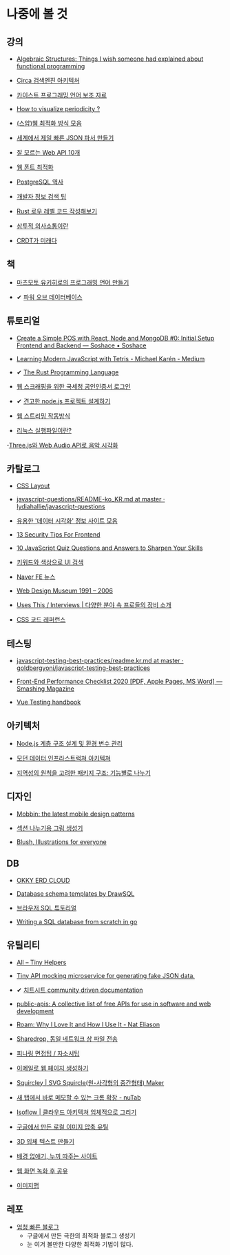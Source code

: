 # 나중에 볼 것

## 강의

- [Algebraic Structures: Things I wish someone had explained about functional programming](https://jrsinclair.com/articles/2019/algebraic-structures-what-i-wish-someone-had-explained-about-functional-programming)

- [Circa 검색엔진 아키텍처](https://0x65.dev/blog/2019-12-14/the-architecture-of-a-large-scale-web-search-engine-circa-2019.html)

- [카이스트 프로그래밍 언어 보조 자료](https://hjaem.info/articles/main)

- [How to visualize periodicity ?](https://observablehq.com/@pierreleripoll/how-to-visualize-periodic-signals)

- [\(스압\)웹 최적화 방식 모음](https://black7375.tistory.com/72)

- [세계에서 제일 빠른 JSON 파서 만들기](https://tanstaafl.dev/20200821-worlds-fastest-json-parser.html)

- [잘 모르는 Web API 10개](https://blog.greenroots.info/10-lesser-known-web-apis-you-may-want-to-use-ckejv75cr012y70s158n85yhn)

- [웹 폰트 최적화](https://d2.naver.com/helloworld/4969726)

- [PostgreSQL 역사](https://d2.naver.com/helloworld/227936)

- [개발자 정보 검색 팁](https://boxnwhis.kr/2020/09/27/ir-for-developers.html)

- [Rust 로우 레벨 코드 작성해보기](https://lowlvl.org/tcp-ip-fundamentals/exchanging-messages)

- [삼투적 의사소통이란](https://wiki.wooridle.net/%EC%B1%85/CrystalClear#A.2BwY3BMQ_3._Osmotic_Communication)

- [CRDT가 미래다](https://josephg.com/blog/crdts-are-the-future/)

## 책

- [마츠모토 유키히로의 프로그래밍 언어 만들기](http://www.acornpub.co.kr/book/language-structure)

- ✔ [파워 오브 데이터베이스](http://naver.me/596xjxJ3)

## 튜토리얼

- [Create a Simple POS with React, Node and MongoDB #0: Initial Setup Frontend and Backend — Soshace • Soshace](https://blog.soshace.com/create-a-simple-pos-with-react-node-and-mongodb-0-initial-setup-frontend-and-backend/)

- [Learning Modern JavaScript with Tetris - Michael Karén - Medium](https://medium.com/@michael.karen/learning-modern-javascript-with-tetris-92d532bcd057)

- ✔ [The Rust Programming Language](https://rinthel.github.io/rust-lang-book-ko/)

- [웹 스크래핑을 위한 국세청 공인인증서 로그인](https://twinmoon.tistory.com/1)

- ✔ [견고한 node.js 프로젝트 설계하기](https://velog.io/@hopsprings2/견고한-node.js-프로젝트-아키텍쳐-설계하기)

- [웹 스트리밍 작동방식](https://medium.com/canal-tech/how-video-streaming-works-on-the-web-an-introduction-7919739f7e1)

- [리눅스 실행파일이란?](https://fasterthanli.me/series/making-our-own-executable-packer/part-1)

-[Three.js와 Web Audio API로 음악 시각화](https://medium.com/@mag_ops/music-visualiser-with-three-js-web-audio-api-b30175e7b5ba)

## 카탈로그

- [CSS Layout](https://csslayout.io/)

- [javascript-questions/README-ko_KR.md at master · lydiahallie/javascript-questions](https://github.com/lydiahallie/javascript-questions/blob/master/ko-KR/README-ko_KR.md)

- [유용한 '데이터 시각화' 정보 사이트 모음](http://www.bloter.net/archives/369220)

- [13 Security Tips For Frontend](https://medium.com/better-programming/frontend-app-security-439797f57892)

- [10 JavaScript Quiz Questions and Answers to Sharpen Your Skills](https://typeofnan.dev/10-javascript-quiz-questions-and-answers/)

- [키워드와 색상으로 UI 검색](https://search.muz.li/)

- [Naver FE 뉴스](https://github.com/naver/fe-news)

- [Web Design Museum 1991 – 2006](https://www.webdesignmuseum.org/)

- [Uses This / Interviews | 다양한 분야 속 프로들의 장비 소개](https://usesthis.com/)

- [CSS 코드 레퍼런스](https://wsss.tistory.com/)

## 테스팅

- [javascript-testing-best-practices/readme.kr.md at master · goldbergyoni/javascript-testing-best-practices](https://github.com/goldbergyoni/javascript-testing-best-practices/blob/master/readme.kr.md)

- [Front-End Performance Checklist 2020 [PDF, Apple Pages, MS Word] — Smashing Magazine](https://www.smashingmagazine.com/2020/01/front-end-performance-checklist-2020-pdf-pages/)

- [Vue Testing handbook](https://lmiller1990.github.io/vue-testing-handbook/ko)

## 아키텍처

- [Node.js 계층 구조 설계 및 환경 변수 관리](https://jhyeok.com/node-backend-structure/)

- [모던 데이터 인프라스트럭쳐 아키텍쳐](https://a16z.com/2020/10/15/the-emerging-architectures-for-modern-data-infrastructure/)

- [지역성의 원칙을 고려한 패키지 구조: 기능별로 나누기](https://ahnheejong.name/articles/package-structure-with-the-principal-of-locality-in-mind/)

## 디자인

- [Mobbin: the latest mobile design patterns](https://mobbin.design/)

- [섹션 나누기용 그림 생성기](https://www.shapedivider.app/)

- [Blush, Illustrations for everyone](https://blush.design/)

## DB

- [OKKY ERD CLOUD](https://www.erdcloud.com/d/PK2Ae7d4asTRqHpHx)

- [Database schema templates by DrawSQL](https://drawsql.app/templates)

- [브라우저 SQL 튜토리얼](https://selectstarsql.com/)

- [Writing a SQL database from scratch in go](https://notes.eatonphil.com/database-basics.html)

## 유틸리티

- [All – Tiny Helpers](https://tiny-helpers.dev/)

- [Tiny API mocking microservice for generating fake JSON data.](https://github.com/Meeshkan/micro-jaymock)

- ✔ [치트시트 community driven documentation](http://cht.sh/)

- [public-apis: A collective list of free APIs for use in software and web development](https://github.com/public-apis/public-apis)

- [Roam: Why I Love It and How I Use It - Nat Eliason](https://www.nateliason.com/blog/roam)

- [Sharedrop, 동일 네트워크 상 파일 전송](https://www.sharedrop.io/)

- [피나링 면접팁 / 자소서팁](https://www.notion.so/5b1bcb7a87c24ab6b36d87959371ff19)

- [이메일로 웹 페이지 생성하기](https://www.publishthis.email/)

- [Squircley | SVG Squircle\(원-사각형의 중간형태\) Maker](https://squircley.app/)

- [새 탭에서 바로 메모할 수 있는 크롬 확장 - nuTab](https://nutab.co/)

- [Isoflow | 클라우드 아키텍쳐 입체적으로 그리기](https://isoflow.io)

- [구글에서 만든 로컬 이미지 압축 유틸](https://squoosh.app/)

- [3D 입체 텍스트 만들기](https://bennettfeely.com/ztext/)

- [배경 없애기, 누끼 따주는 사이트](https://www.remove.bg/ko)

- [웹 화면 녹화 후 공유](https://vasai.app/)

- [이미지맵](https://www.imagemaps.net/)

## 레포

- [엄청 빠른 블로그](https://github.com/google/eleventy-high-performance-blog)
  - 구글에서 만든 극한의 최적화 블로그 생성기
  - 눈 여겨 볼만한 다양한 최적화 기법이 많다.
